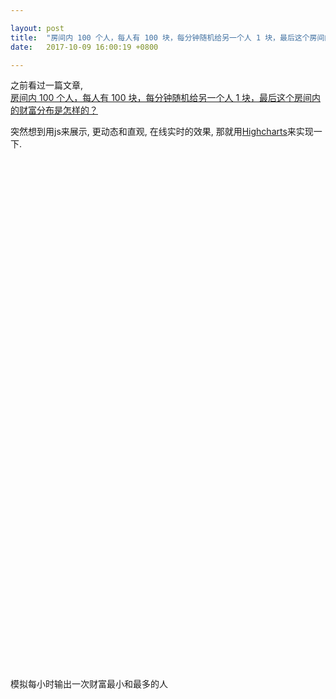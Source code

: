 ```yaml
---

layout: post
title:  "房间内 100 个人，每人有 100 块，每分钟随机给另一个人 1 块，最后这个房间内的财富分布是怎样的？"
date:   2017-10-09 16:00:19 +0800

---
```


之前看过一篇文章,  
[房间内 100 个人，每人有 100 块，每分钟随机给另一个人 1 块，最后这个房间内的财富分布是怎样的？](https://zhuanlan.zhihu.com/p/27797001?group_id=867778281376727040)

突然想到用js来展示, 更动态和直观, 在线实时的效果, 那就用[Highcharts](https://www.highcharts.com/)来实现一下.

<!--more-->

<div id="container" style="min-width:310px; height:400px; margin-bottom:15px;"> </div>
<div id="containerSort" style="min-width:310px; height:400px; margin:15px;"> </div>

<p>模拟每小时输出一次财富最小和最多的人</p>
<div id="datatable" style="min-width:310px;"> </div>


<script src="https://code.highcharts.com/highcharts.js"></script>
<script src="https://unpkg.com/jquery@3.2.1/dist/jquery.min.js"></script>

<script>

var numbersOfPeople = 100;

var data = [];
for(var i=1; i<=numbersOfPeople; i++){
  data.push({y:100,name:'x'+i});
}

setInterval(function() {
  var min=100, max=100
  var minperson='x1', maxperson='x1'
  for(var i in data){
    if (data[i]['y'] < min){
      min = data[i]['y']
      minperson = data[i]['name']
    }
    if (data[i]['y'] > max) {
      max = data[i]['y']
      maxperson = data[i]['name']
    }
  }
  var div = $('<div></div>').text(minperson+':'+min+';'+maxperson+':'+max)
  $('#datatable').append(div)
}, 6000)

var options = {
    title: {text:'未排序'},
    legend:{enabled:false},
    chart: {
        type: 'column',
        events: {
          load: function () {
              var series = this.series[0]
              setInterval(function () {
                for(var i in data){
                  var to = Math.floor(Math.random()*numbersOfPeople)
                  data[to]['y'] += 1
                  data[i]['y'] -= 1
                }
                series.setData(data, true, 0, false)
              }, 100);
          }
      }
    },
    xAxis: {
    	type: 'category'
    },
    yAxis: {
        min: 0,
        max: 200,
        title: {
            text: 'Wealth'
        }
    },
    plotOptions: {
        column: {
            pointPadding: 0.2,
            borderWidth: 0
        }
    },
    series: [{
      name: 'wealth',
      data: data
      }
    ]
}

Highcharts.chart('container', options);

var optionsSort = {
    title: {text:'排序效果'},
    legend:{enabled:false},
    chart: {
        type: 'column',
        events: {
          load: function () {
              var series = this.series[0]
              setInterval(function () {
                var sortdata = data.slice()
                sortdata.sort(function(a, b){return a['y']-b['y']})
                series.setData(sortdata, true, 0, false)
              }, 100);
          }
      }
    },
    xAxis: {
    	type: 'category'
    },
    yAxis: {
        min: 0,
        max: 200,
        title: {
            text: 'Wealth'
        }
    },
    plotOptions: {
        column: {
            pointPadding: 0.2,
            borderWidth: 0
        }
    },
    series: [{
      name: 'wealth',
      data: data
      }
    ]
}
Highcharts.chart('containerSort', optionsSort);

</script>
